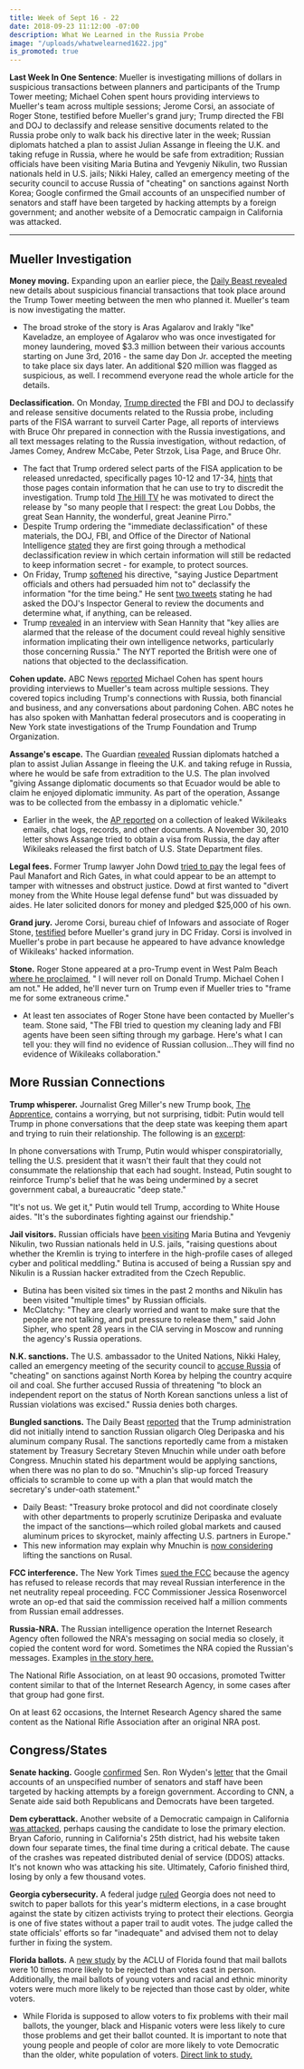 ```yaml
---
title: Week of Sept 16 - 22
date: 2018-09-23 11:12:00 -07:00
description: What We Learned in the Russia Probe
image: "/uploads/whatwelearned1622.jpg"
is_promoted: true
---
```


**Last Week In One Sentence**: Mueller is investigating millions of dollars in suspicious transactions between planners and participants of the Trump Tower meeting; Michael Cohen spent hours providing interviews to Mueller's team across multiple sessions; Jerome Corsi, an associate of Roger Stone, testified before Mueller's grand jury; Trump directed the FBI and DOJ to declassify and release sensitive documents related to the Russia probe only to walk back his directive later in the week; Russian diplomats hatched a plan to assist Julian Assange in fleeing the U.K. and taking refuge in Russia, where he would be safe from extradition; Russian officials have been visiting Maria Butina and Yevgeniy Nikulin, two Russian nationals held in U.S. jails; Nikki Haley, called an emergency meeting of the security council to accuse Russia of "cheating" on sanctions against North Korea; Google confirmed the Gmail accounts of an unspecified number of senators and staff have been targeted by hacking attempts by a foreign government; and another website of a Democratic campaign in California was attacked.

---

## **Mueller Investigation**

**Money moving.** Expanding upon an earlier piece, the [Daily Beast revealed](https://www.buzzfeednews.com/article/anthonycormier/mueller-investigation-money-trump-tower-meeting) new details about suspicious financial transactions that took place around the Trump Tower meeting between the men who planned it. Mueller's team is now investigating the matter.

*   The broad stroke of the story is Aras Agalarov and Irakly "Ike" Kaveladze, an employee of Agalarov who was once investigated for money laundering, moved $3.3 million between their various accounts starting on June 3rd, 2016 - the same day Don Jr. accepted the meeting to take place six days later. An additional $20 million was flagged as suspicious, as well. I recommend everyone read the whole article for the details.

**Declassification.** On Monday, [Trump directed](https://www.bloomberg.com/news/articles/2018-09-17/trump-orders-declassification-of-some-fbi-russia-probe-reports?utm_content=politics&utm_source=twitter&utm_medium=social&utm_campaign=socialflow-organic&cmpid%3D=socialflow-twitter-politics) the FBI and DOJ to declassify and release sensitive documents related to the Russia probe, including parts of the FISA warrant to surveil Carter Page, all reports of interviews with Bruce Ohr prepared in connection with the Russia investigations, and all text messages relating to the Russia investigation, without redaction, of James Comey, Andrew McCabe, Peter Strzok, Lisa Page, and Bruce Ohr.

*   The fact that Trump ordered select parts of the FISA application to be released unredacted, specifically pages 10-12 and 17-34, [hints](https://www.vox.com/2018/9/17/17871876/trump-russia-mueller-declassification) that those pages contain information that he can use to try to discredit the investigation. Trump told [The Hill TV](https://thehill.com/hilltv/rising/407440-read-president-trumps-exclusive-interview-with-hilltv) he was motivated to direct the release by "so many people that I respect: the great Lou Dobbs, the great Sean Hannity, the wonderful, great Jeanine Pirro."
*   Despite Trump ordering the "immediate declassification" of these materials, the DOJ, FBI, and Office of the Director of National Intelligence [stated](https://www.bloomberg.com/news/articles/2018-09-19/fbi-doj-said-to-plan-redactions-despite-trump-s-document-order) they are first going through a methodical declassification review in which certain information will still be redacted to keep information secret - for example, to protect sources.
*   On Friday, Trump [softened](https://www.washingtonpost.com/world/national-security/trump-walks-back-his-plan-to-declassify-russia-probe-documents/2018/09/21/79d95f94-bdac-11e8-8792-78719177250f_story.html?utm_term=.8080819901be) his directive, "saying Justice Department officials and others had persuaded him not to" declassify the information "for the time being." He sent [two tweets](https://twitter.com/realDonaldTrump/status/1043146627576258561) stating he had asked the DOJ's Inspector General to review the documents and determine what, if anything, can be released.
*   Trump [revealed](https://www.thedailybeast.com/brits-warned-trump-against-releasing-carter-page-surveillance-docs) in an interview with Sean Hannity that "key allies are alarmed that the release of the document could reveal highly sensitive information implicating their own intelligence networks, particularly those concerning Russia." The NYT reported the British were one of nations that objected to the declassification.

**Cohen update.** ABC News [reported](https://abcnews.go.com/Politics/michael-cohen-spoke-mueller-team-hours-asked-russia/story?id=57959664) Michael Cohen has spent hours providing interviews to Mueller's team across multiple sessions. They covered topics including Trump's connections with Russia, both financial and business, and any conversations about pardoning Cohen. ABC notes he has also spoken with Manhattan federal prosecutors and is cooperating in New York state investigations of the Trump Foundation and Trump Organization.

**Assange's escape.** The Guardian [revealed](https://www.theguardian.com/world/2018/sep/21/julian-assange-russia-ecuador-embassy-london-secret-escape-plan) Russian diplomats hatched a plan to assist Julian Assange in fleeing the U.K. and taking refuge in Russia, where he would be safe from extradition to the U.S. The plan involved "giving Assange diplomatic documents so that Ecuador would be able to claim he enjoyed diplomatic immunity. As part of the operation, Assange was to be collected from the embassy in a diplomatic vehicle."

*   Earlier in the week, the [AP reported](https://www.apnews.com/af39586daf254cddb3d955453c45865d) on a collection of leaked Wikileaks emails, chat logs, records, and other documents. A November 30, 2010 letter shows Assange tried to obtain a visa from Russia, the day after Wikileaks released the first batch of U.S. State Department files.

**Legal fees.** Former Trump lawyer John Dowd [tried to pay](http://archive.is/ggnln#selection-1927.141-1927.253) the legal fees of Paul Manafort and Rich Gates, in what could appear to be an attempt to tamper with witnesses and obstruct justice. Dowd at first wanted to "divert money from the White House legal defense fund" but was dissuaded by aides. He later solicited donors for money and pledged $25,000 of his own.

**Grand jury.** Jerome Corsi, bureau chief of Infowars and associate of Roger Stone, [testified](https://abcnews.go.com/Politics/roger-stone-associate-meets-mueller-grand-jury/story?id=57995847) before Mueller's grand jury in DC Friday. Corsi is involved in Mueller's probe in part because he appeared to have advance knowledge of Wikileaks' hacked information.

**Stone.** Roger Stone appeared at a pro-Trump event in West Palm Beach [where he proclaimed](https://www.mypalmbeachpost.com/news/national-govt--politics/roger-stone-west-palm-beach-will-never-roll-donald-trump/AMUTjPjjR8lG6gAuAV91VJ/), " I will never roll on Donald Trump. Michael Cohen I am not." He added, he'll never turn on Trump even if Mueller tries to "frame me for some extraneous crime."

*   At least ten associates of Roger Stone have been contacted by Mueller's team. Stone said, "The FBI tried to question my cleaning lady and FBI agents have been seen sifting through my garbage. Here's what I can tell you: they will find no evidence of Russian collusion…They will find no evidence of Wikileaks collaboration."

## **More Russian Connections**

**Trump whisperer.** Journalist Greg Miller's new Trump book, [The Apprentice](https://www.washingtonpost.com/world/national-security/the-apprentice-book-excerpt-at-cias-russia-house-growing-alarm-about-2016-election-interference/2018/09/18/51eb1732-b5c5-11e8-94eb-3bd52dfe917b_story.html?noredirect=on&utm_term=.b5acaa4854a4), contains a worrying, but not surprising, tidbit: Putin would tell Trump in phone conversations that the deep state was keeping them apart and trying to ruin their relationship. The following is an [excerpt](https://talkingpointsmemo.com/edblog/in-secret-calls-putin-cultivated-trumps-anger-at-the-deep-state):

In phone conversations with Trump, Putin would whisper conspiratorially, telling the U.S. president that it wasn't their fault that they could not consummate the relationship that each had sought. Instead, Putin sought to reinforce Trump's belief that he was being undermined by a secret government cabal, a bureaucratic "deep state."

"It's not us. We get it," Putin would tell Trump, according to White House aides. "It's the subordinates fighting against our friendship."

**Jail visitors.** Russian officials have [been visiting](https://www.mcclatchydc.com/news/nation-world/national/national-security/article218618820.html) Maria Butina and Yevgeniy Nikulin, two Russian nationals held in U.S. jails, "raising questions about whether the Kremlin is trying to interfere in the high-profile cases of alleged cyber and political meddling." Butina is accused of being a Russian spy and Nikulin is a Russian hacker extradited from the Czech Republic.

*   Butina has been visited six times in the past 2 months and Nikulin has been visited "multiple times" by Russian officials.
*   McClatchy: "They are clearly worried and want to make sure that the people are not talking, and put pressure to release them," said John Sipher, who spent 28 years in the CIA serving in Moscow and running the agency's Russia operations.

**N.K. sanctions.** The U.S. ambassador to the United Nations, Nikki Haley, called an emergency meeting of the security council to [accuse Russia](https://www.washingtonpost.com/world/national-security/us-accuses-russia-of-cheating-and-undermining-sanctions-on-north-korea/2018/09/17/44242d56-ba8d-11e8-bdc0-90f81cc58c5d_story.html?noredirect=on&utm_term=.ec2d5a90f0fb) of "cheating" on sanctions against North Korea by helping the country acquire oil and coal. She further accused Russia of threatening "to block an independent report on the status of North Korean sanctions unless a list of Russian violations was excised." Russia denies both charges.

**Bungled sanctions.** The Daily Beast [reported](https://www.thedailybeast.com/steven-mnuchin-accidentally-sanctioned-putin-oligarch-oleg-deripaska) that the Trump administration did not initially intend to sanction Russian oligarch Oleg Deripaska and his aluminum company Rusal. The sanctions reportedly came from a mistaken statement by Treasury Secretary Steven Mnuchin while under oath before Congress. Mnuchin stated his department would be applying sanctions, when there was no plan to do so. "Mnuchin's slip-up forced Treasury officials to scramble to come up with a plan that would match the secretary's under-oath statement."

*   Daily Beast: "Treasury broke protocol and did not coordinate closely with other departments to properly scrutinize Deripaska and evaluate the impact of the sanctions—which roiled global markets and caused aluminum prices to skyrocket, mainly affecting U.S. partners in Europe."
*   This new information may explain why Mnuchin is [now considering](https://www.cnn.com/2018/07/27/politics/mnuchin-russia-sanctions-rusal/index.html) lifting the sanctions on Rusal.

**FCC interference.** The New York Times [sued the FCC](https://arstechnica.com/tech-policy/2018/09/did-russia-meddle-with-net-neutrality-comments-nyt-sues-fcc-to-find-out/) because the agency has refused to release records that may reveal Russian interference in the net neutrality repeal proceeding. FCC Commissioner Jessica Rosenworcel wrote an op-ed that said the commission received half a million comments from Russian email addresses.

**Russia-NRA.** The Russian intelligence operation the Internet Research Agency often followed the NRA's messaging on social media so closely, it copied the content word for word. Sometimes the NRA copied the Russian's messages. Examples [in the story here.](https://www.npr.org/2018/09/21/649209429/russias-pro-gun-influence-accounts-copied-the-nra-and-sometimes-vice-versa)

The National Rifle Association, on at least 90 occasions, promoted Twitter content similar to that of the Internet Research Agency, in some cases after that group had gone first.

On at least 62 occasions, the Internet Research Agency shared the same content as the National Rifle Association after an original NRA post.

## **Congress/States**

**Senate hacking.** Google [confirmed](https://www.cnn.com/2018/09/20/politics/foreign-hackers-target-senators-gmail/index.html) Sen. Ron Wyden's [letter](https://apnews.com/7f101802563c425c825e0843ca3fa49b?utm_source=Twitter&utm_medium=AP&utm_campaign=SocialFlow) that the Gmail accounts of an unspecified number of senators and staff have been targeted by hacking attempts by a foreign government. According to CNN, a Senate aide said both Republicans and Democrats have been targeted.

**Dem cyberattack.** Another website of a Democratic campaign in California [was attacked](https://www.rollingstone.com/politics/politics-news/california-election-hack-726675/), perhaps causing the candidate to lose the primary election.  Bryan Caforio, running in California's 25th district, had his website taken down four separate times, the final time during a critical debate. The cause of the crashes was repeated distributed denial of service (DDOS) attacks. It's not known who was attacking his site. Ultimately, Caforio finished third, losing by only a few thousand votes.

**Georgia cybersecurity.** A federal judge [ruled](https://arstechnica.com/tech-policy/2018/09/georgias-electronic-voting-system-will-remain-for-now-judge-rules/) Georgia does not need to switch to paper ballots for this year's midterm elections, in a case brought against the state by citizen activists trying to protect their elections. Georgia is one of five states without a paper trail to audit votes. The judge called the state officials' efforts so far "inadequate" and advised them not to delay further in fixing the system.

**Florida ballots.** A [new study](https://www.miamiherald.com/news/politics-government/state-politics/article218654810.html) by the ACLU of Florida found that mail ballots were 10 times more likely to be rejected than votes cast in person. Additionally, the mail ballots of young voters and racial and ethnic minority voters were much more likely to be rejected than those cast by older, white voters.

*   While Florida is supposed to allow voters to fix problems with their mail ballots, the younger, black and Hispanic voters were less likely to cure those problems and get their ballot counted. It is important to note that young people and people of color are more likely to vote Democratic than the older, white population of voters. [Direct link to study.](https://www.aclufl.org/en/publications/vote-mail-ballots-cast-florida)